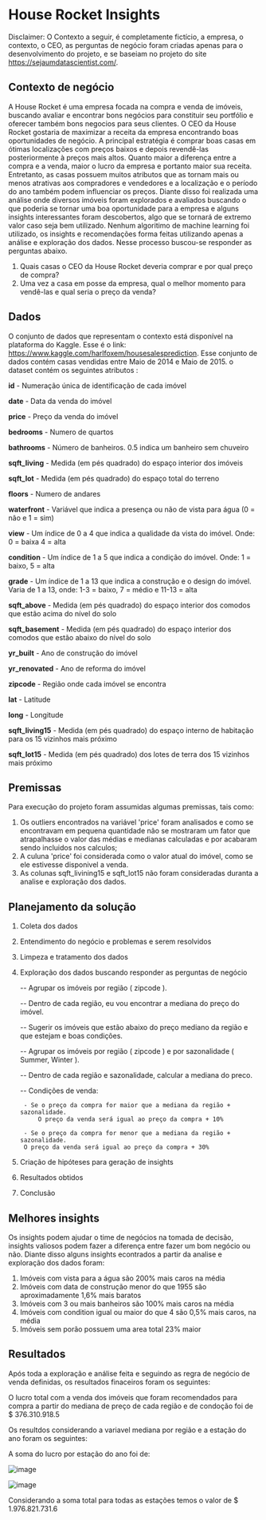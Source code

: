 # House Rocket Insights


Disclaimer: O Contexto a seguir, é completamente fictício, a empresa, o contexto, o CEO, as perguntas de negócio foram criadas apenas para o desenvolvimento do projeto, e se baseiam no projeto do site https://sejaumdatascientist.com/.

## Contexto de negócio

A House Rocket é uma empresa focada na compra e venda de imóveis, buscando avaliar e encontrar bons negócios para constituir seu portfólio e oferecer também bons negocios para seus clientes. O CEO da House Rocket gostaria de maximizar a receita da empresa encontrando boas oportunidades de negócio.
A principal estratégia é comprar boas casas em ótimas localizações com preços baixos e depois revendê-las posteriormente à preços mais altos. Quanto maior a diferença entre a compra e a venda, maior o lucro da empresa e portanto maior sua receita. Entretanto, as casas possuem muitos atributos que as tornam mais ou menos atrativas aos compradores e vendedores e a localização e o período do ano também podem influenciar os preços.
Diante disso foi realizada uma análise onde diversos imóveis foram explorados e avaliados buscando o que poderia se tornar uma boa oportunidade para a empresa e alguns insights interessantes foram descobertos, algo que se tornará de extremo valor caso seja bem utilizado. Nenhum algoritimo de machine learning foi utilizado, os insights e recomendações forma feitas utilizando apenas a análise e exploração dos dados. Nesse processo buscou-se responder as perguntas abaixo. 

 1. Quais casas o CEO da House Rocket deveria comprar e por qual preço de compra?
 2. Uma vez a casa em posse da empresa, qual o melhor momento para vendê-las e qual seria o preço da venda?

## Dados
O conjunto de dados que representam o contexto está disponível na plataforma do Kaggle. Esse é o link: https://www.kaggle.com/harlfoxem/housesalesprediction.
Esse conjunto de dados contém casas vendidas entre Maio de 2014 e Maio de 2015. o dataset contém os seguintes atributos :

**id** - Numeração única de identificação de cada imóvel

**date** - Data da venda do imóvel

**price** - Preço da venda do imóvel

**bedrooms** - Numero de quartos 

**bathrooms** - Número de banheiros. 0.5 indica um banheiro sem chuveiro

**sqft_living** - Medida (em pés quadrado) do espaço interior dos imóveis

**sqft_lot** - Medida (em pés quadrado) do espaço total do terreno

**floors** - Numero de andares

**waterfront** - Variável que indica a presença ou não de vista para água (0 = não e 1 = sim)

**view** - Um índice de 0 a 4 que indica a qualidade da vista do imóvel. Onde: 0 = baixa 4 = alta

**condition** - Um índice de 1 a 5 que indica a condição do imóvel. Onde: 1 = baixo, 5 = alta

**grade** - Um índice de 1 a 13 que indica a construção e o design do imóvel. Varia de 1 a 13, onde: 1-3 = baixo, 7 = médio e 11-13 = alta

**sqft_above** - Medida (em pés quadrado) do espaço interior dos comodos que estão acima do nível do solo

**sqft_basement** - Medida (em pés quadrado) do espaço interior dos comodos que estão abaixo do nível do solo

**yr_built** - Ano de construção do imóvel

**yr_renovated** - Ano de reforma do imóvel

**zipcode** - Região onde cada imóvel se encontra

**lat** - Latitude

**long** - Longitude

**sqft_living15** - Medida (em pés quadrado) do espaço interno de habitação para os 15 vizinhos mais próximo

**sqft_lot15** - Medida (em pés quadrado) dos lotes de terra dos 15 vizinhos mais próximo

## Premissas
Para execução do projeto foram assumidas algumas premissas, tais como:
1. Os outliers encontrados na variável 'price' foram analisados e como se encontravam em pequena quantidade não se mostraram um fator que atrapalhasse o valor das médias e medianas calculadas e por acabaram sendo incluidos nos calculos;
2. A culuna 'price' foi considerada como o valor atual do imóvel, como se ele estivesse disponivel a venda.
3. As colunas sqft_livining15 e sqft_lot15 não foram consideradas duranta a analise e exploração dos dados.

## Planejamento da solução
1. Coleta dos dados
2. Entendimento do negócio e problemas e serem resolvidos
3. Limpeza e tratamento dos dados
4. Exploração dos dados buscando responder as perguntas de negócio

   -- Agrupar os imóveis por região ( zipcode ).
   
   -- Dentro de cada região, eu vou encontrar a mediana do preço do imóvel.
   
   -- Sugerir os imóveis que estão abaixo do preço mediano da região e que estejam e boas condições.
   
   -- Agrupar os imóveis por região ( zipcode ) e por sazonalidade ( Summer, Winter ).
   
   -- Dentro de cada região e sazonalidade, calcular a mediana do preco.
   
   -- Condições de venda:
   
     	- Se o preço da compra for maior que a mediana da região + sazonalidade.
            O preço da venda será igual ao preço da compra + 10%
	    
      	- Se o preço da compra for menor que a mediana da região + sazonalidade.
	    O preço da venda será igual ao preço da compra + 30%
            
5. Criação de hipóteses para geração de insights
6. Resultados obtidos
7. Conclusão

## Melhores insights
Os insights podem ajudar o time de negócios na tomada de decisão, insights valiosos podem fazer a diferença entre fazer um bom negócio ou não. Diante disso alguns insights econtrados a partir da analise e exploração dos dados foram:
1. Imóveis com vista para a água são 200% mais caros na média
2. Imóveis com data de construção menor do que 1955 são aproximadamente 1,6% mais baratos
3. Imóveis com 3 ou mais banheiros são 100% mais caros na média
4. Imóveis com condition igual ou maior do que 4 são 0,5% mais caros, na média
5. Imóveis sem porão possuem uma area total 23% maior

## Resultados

Após toda a exploração e análise feita e seguindo as regra de negócio de venda definidas, os resultados finaceiros foram os seguintes:

O lucro total com a venda dos imóveis que foram recomendados para compra a partir do mediana de preço de cada região e de condoção foi de $ 376.310.918.5

Os resultdos considerando a variavel mediana por região e a estação do ano foram os seguintes:

A soma do lucro por estação do ano foi de:

![image](https://user-images.githubusercontent.com/76128123/111724241-a9ed0000-8843-11eb-9fda-497b12c5f9eb.png)

![image](https://user-images.githubusercontent.com/76128123/111724105-6b574580-8843-11eb-8655-7e6bfdaab104.png)

Considerando a soma total para todas as estações temos o valor de $ 1.976.821.731.6



